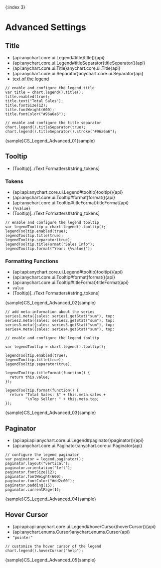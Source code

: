 {:index 3}
# Advanced Settings

## Title

* {api:anychart.core.ui.Legend#title}title(){api}
* {api:anychart.core.ui.Legend#titleSeparator}titleSeparator(){api}
* {api:anychart.core.ui.Title}anychart.core.ui.Title{api}
* {api:anychart.core.ui.Separator}anychart.core.ui.Separator{api}
* [text of the legend](Basic_Settins#text)


```
// enable and configure the legend title
var title = chart.legend().title();
title.enabled(true);
title.text("Total Sales");
title.fontSize(12);
title.fontWeight(600);
title.fontColor("#96a6a6");
    
// enable and configure the title separator
chart.legend().titleSeparator(true);
chart.legend().titleSeparator().stroke("#96a6a6");
```

{sample}CS\_Legend\_Advanced\_01{sample}

## Tooltip

* (Tooltip)[../Text Formatters#string_tokens]

### Tokens

* {api:api:anychart.core.ui.Legend#tooltip}tooltip(){api}
* {api:anychart.core.ui.Tooltip#format}format(){api}
* {api:anychart.core.ui.Tooltip#titleFormat}titleFormat{api}
* `{%value}`
* (Tooltip)[../Text Formatters#string_tokens]


```
// enable and configure the legend tooltip
var legendTooltip = chart.legend().tooltip();
legendTooltip.enabled(true);
legendTooltip.title(true);
legendTooltip.separator(true);
legendTooltip.titleFormat("Sales Info");
legendTooltip.format("Year: {%value}");
```

### Formatting Functions

* {api:api:anychart.core.ui.Legend#tooltip}tooltip(){api}
* {api:anychart.core.ui.Tooltip#format}format(){api}
* {api:anychart.core.ui.Tooltip#titleFormat}titleFormat{api}
* `value`
* (Tooltip)[../Text Formatters#string_tokens]

{sample}CS\_Legend\_Advanced\_02{sample}

```
// add meta-information about the series
series1.meta({sales: series1.getStat("sum"), top: 
series2.meta({sales: series2.getStat("sum"), top: 
series3.meta({sales: series3.getStat("sum"), top: 
series4.meta({sales: series4.getStat("sum"), top: 

// enable and configure the legend tooltip

var legendTooltip = chart.legend().tooltip();

legendTooltip.enabled(true);
legendTooltip.title(true);
legendTooltip.separator(true);

legendTooltip.titleFormat(function() {
  return this.value;
});

legendTooltip.format(function() {
  return "Total Sales: $" + this.meta.sales +
         "\nTop Seller: " + this.meta.top;
});
```

{sample}CS\_Legend\_Advanced\_03{sample}

## Paginator

* {api:api:api:anychart.core.ui.Legend#paginator}paginator(){api}
* {api:anychart.core.ui.Paginator}anychart.core.ui.Paginator{api}

```
// configure the legend paginator
var paginator = legend.paginator();
paginator.layout("vertical");
paginator.orientation("left");
paginator.fontSize(12);
paginator.fontWeight(600);
paginator.fontColor("#dd2c00");
paginator.padding(15);
paginator.currentPage(1);
```

{sample}CS\_Legend\_Advanced\_04{sample}

## Hover Cursor

* {api:api:api:anychart.core.ui.Legend#hoverCursor}hoverCursor(){api}
* {api:anychart.enums.Cursor}anychart.enums.Cursor{api}
* `"pointer"`

```
// customize the hover cursor of the legend
chart.legend().hoverCursor("help");
```

{sample}CS\_Legend\_Advanced\_05{sample}